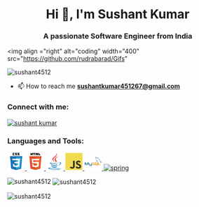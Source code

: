 <h1 align="center">Hi 👋, I'm Sushant Kumar</h1>
<h3 align="center">A passionate Software Engineer from India</h3>

<img align ="right" alt="coding" width="400" src="https://github.com/rudrabarad/Gifs"

<p align="left"> <img src="https://komarev.com/ghpvc/?username=sushant4512&label=Profile%20views&color=0e75b6&style=flat" alt="sushant4512" /> </p>

- 📫 How to reach me **sushantkumar451267@gmail.com**

<h3 align="left">Connect with me:</h3>
<p align="left">
<a href="https://linkedin.com/in/sushant kumar" target="blank"><img align="center" src="https://raw.githubusercontent.com/rahuldkjain/github-profile-readme-generator/master/src/images/icons/Social/linked-in-alt.svg" alt="sushant kumar" height="30" width="40" /></a>
</p>

<h3 align="left">Languages and Tools:</h3>
<p align="left"> <a href="https://www.w3schools.com/css/" target="_blank" rel="noreferrer"> <img src="https://raw.githubusercontent.com/devicons/devicon/master/icons/css3/css3-original-wordmark.svg" alt="css3" width="40" height="40"/> </a> <a href="https://www.w3.org/html/" target="_blank" rel="noreferrer"> <img src="https://raw.githubusercontent.com/devicons/devicon/master/icons/html5/html5-original-wordmark.svg" alt="html5" width="40" height="40"/> </a> <a href="https://www.java.com" target="_blank" rel="noreferrer"> <img src="https://raw.githubusercontent.com/devicons/devicon/master/icons/java/java-original.svg" alt="java" width="40" height="40"/> </a> <a href="https://developer.mozilla.org/en-US/docs/Web/JavaScript" target="_blank" rel="noreferrer"> <img src="https://raw.githubusercontent.com/devicons/devicon/master/icons/javascript/javascript-original.svg" alt="javascript" width="40" height="40"/> </a> <a href="https://www.mysql.com/" target="_blank" rel="noreferrer"> <img src="https://raw.githubusercontent.com/devicons/devicon/master/icons/mysql/mysql-original-wordmark.svg" alt="mysql" width="40" height="40"/> </a> <a href="https://spring.io/" target="_blank" rel="noreferrer"> <img src="https://www.vectorlogo.zone/logos/springio/springio-icon.svg" alt="spring" width="40" height="40"/> </a> </p>

<p><img align="left" src="https://github-readme-stats.vercel.app/api/top-langs?username=sushant4512&show_icons=true&locale=en&layout=compact" alt="sushant4512" /></p>

<p>&nbsp;<img align="center" src="https://github-readme-stats.vercel.app/api?username=sushant4512&show_icons=true&locale=en" alt="sushant4512" /></p>

<p><img align="center" src="https://github-readme-streak-stats.herokuapp.com/?user=sushant4512&" alt="sushant4512" /></p>

